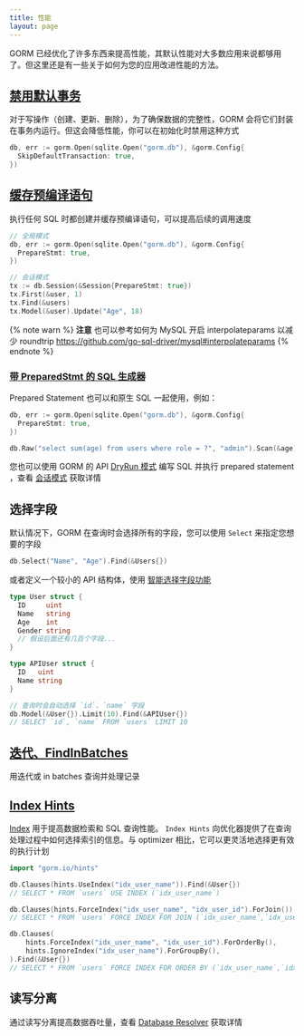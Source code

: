 ```yaml
---
title: 性能
layout: page
---
```


GORM 已经优化了许多东西来提高性能，其默认性能对大多数应用来说都够用了。但这里还是有一些关于如何为您的应用改进性能的方法。

## [禁用默认事务](transactions.html)

对于写操作（创建、更新、删除），为了确保数据的完整性，GORM 会将它们封装在事务内运行。但这会降低性能，你可以在初始化时禁用这种方式

```go
db, err := gorm.Open(sqlite.Open("gorm.db"), &gorm.Config{
  SkipDefaultTransaction: true,
})
```

## [缓存预编译语句](session.html)

执行任何 SQL 时都创建并缓存预编译语句，可以提高后续的调用速度

```go
// 全局模式
db, err := gorm.Open(sqlite.Open("gorm.db"), &gorm.Config{
  PrepareStmt: true,
})

// 会话模式
tx := db.Session(&Session{PrepareStmt: true})
tx.First(&user, 1)
tx.Find(&users)
tx.Model(&user).Update("Age", 18)
```

{% note warn %}
**注意** 也可以参考如何为 MySQL 开启 interpolateparams 以减少 roundtrip https://github.com/go-sql-driver/mysql#interpolateparams
{% endnote %}

### [带 PreparedStmt 的 SQL 生成器](sql_builder.html)

Prepared Statement 也可以和原生 SQL 一起使用，例如：

```go
db, err := gorm.Open(sqlite.Open("gorm.db"), &gorm.Config{
  PrepareStmt: true,
})

db.Raw("select sum(age) from users where role = ?", "admin").Scan(&age)
```

您也可以使用 GORM 的 API [DryRun 模式](session.html) 编写 SQL 并执行 prepared statement ，查看 [会话模式](session.html) 获取详情

## 选择字段

默认情况下，GORM 在查询时会选择所有的字段，您可以使用 `Select` 来指定您想要的字段

```go
db.Select("Name", "Age").Find(&Users{})
```

或者定义一个较小的 API 结构体，使用 [智能选择字段功能](advanced_query.html)

```go
type User struct {
  ID     uint
  Name   string
  Age    int
  Gender string
  // 假设后面还有几百个字段...
}

type APIUser struct {
  ID   uint
  Name string
}

// 查询时会自动选择 `id`、`name` 字段
db.Model(&User{}).Limit(10).Find(&APIUser{})
// SELECT `id`, `name` FROM `users` LIMIT 10
```

## [迭代、FindInBatches](advanced_query.html)

用迭代或 in batches 查询并处理记录

## [Index Hints](hints.html)

[Index](indexes.html) 用于提高数据检索和 SQL 查询性能。 `Index Hints` 向优化器提供了在查询处理过程中如何选择索引的信息。与 optimizer 相比，它可以更灵活地选择更有效的执行计划

```go
import "gorm.io/hints"

db.Clauses(hints.UseIndex("idx_user_name")).Find(&User{})
// SELECT * FROM `users` USE INDEX (`idx_user_name`)

db.Clauses(hints.ForceIndex("idx_user_name", "idx_user_id").ForJoin()).Find(&User{})
// SELECT * FROM `users` FORCE INDEX FOR JOIN (`idx_user_name`,`idx_user_id`)"

db.Clauses(
    hints.ForceIndex("idx_user_name", "idx_user_id").ForOrderBy(),
    hints.IgnoreIndex("idx_user_name").ForGroupBy(),
).Find(&User{})
// SELECT * FROM `users` FORCE INDEX FOR ORDER BY (`idx_user_name`,`idx_user_id`) IGNORE INDEX FOR GROUP BY (`idx_user_name`)"
```

## 读写分离

通过读写分离提高数据吞吐量，查看 [Database Resolver](dbresolver.html) 获取详情
